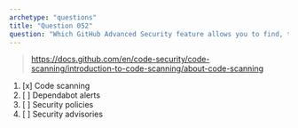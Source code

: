 ```yaml
---
archetype: "questions"
title: "Question 052"
question: "Which GitHub Advanced Security feature allows you to find, triage, and prioritize fixes for new and existing problems in your code?"
---
```



> https://docs.github.com/en/code-security/code-scanning/introduction-to-code-scanning/about-code-scanning
1. [x] Code scanning
1. [ ] Dependabot alerts
1. [ ] Security policies
1. [ ] Security advisories

